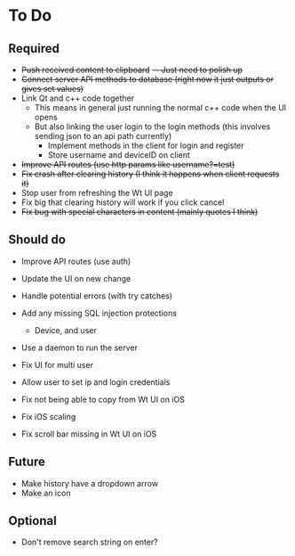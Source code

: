 # To Do

## Required

- ~~Push received content to clipboard~~ ~~-- Just need to polish up~~
- ~~Connect server API methods to database (right now it just outputs or gives set values)~~
- Link Qt and c++ code together
    - This means in general just running the normal c++ code when the UI opens
    - But also linking the user login to the login methods (this involves sending json to an api path currently)
      - Implement methods in the client for login and register
      - Store username and deviceID on client
- ~~Improve API routes (use http params like username?=test)~~
- ~~Fix crash after clearing history (I think it happens when client requests it)~~
- Stop user from refreshing the Wt UI page
- Fix big that clearing history will work if you click cancel
- ~~Fix bug with special characters in content (mainly quotes I think)~~

## Should do

- Improve API routes (use auth)
- Update the UI on new change
- Handle potential errors (with try catches)
- Add any missing SQL injection protections
  - Device, and user


- Use a daemon to run the server
- Fix UI for multi user
- Allow user to set ip and login credentials
- Fix not being able to copy from Wt UI on iOS
- Fix iOS scaling
- Fix scroll bar missing in Wt UI on iOS

## Future

- Make history have a dropdown arrow
- Make an icon

## Optional

- Don't remove search string on enter?
